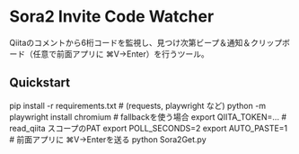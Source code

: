 # Sora2 Invite Code Watcher

Qiitaのコメントから6桁コードを監視し、見つけ次第ビープ＆通知＆クリップボード（任意で前面アプリに ⌘V→Enter）を行うツール。

## Quickstart
pip install -r requirements.txt  # (requests, playwright など)
python -m playwright install chromium  # fallbackを使う場合
export QIITA_TOKEN=...           # read_qiita スコープのPAT
export POLL_SECONDS=2
export AUTO_PASTE=1              # 前面アプリに ⌘V→Enterを送る
python Sora2Get.py
